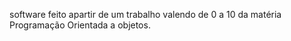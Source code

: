 software feito apartir de um trabalho valendo de 0 a 10 da matéria Programação Orientada a objetos. 
